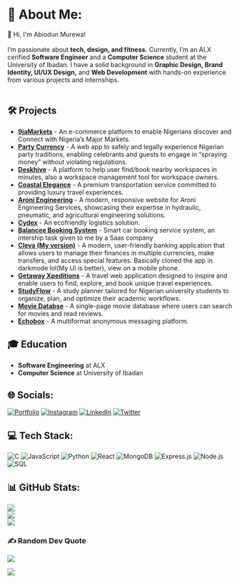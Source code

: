 # 💫 About Me:
👋 Hi, I'm Abiodun Murewa!<br><br>I’m passionate about **tech, design, and fitness.** Currently, I’m an ALX cerified **Software Engineer** and a **Computer Science** student at the University of Ibadan. I have a solid background in **Graphic Design, Brand Identity, UI/UX Design,** and **Web Development** with hands-on experience from various projects and internships.<br><br>

## 🛠️ **Projects**
- **[9jaMarkets](https://www.9jamarkets.com/)** - An e-commerce platform to enable Nigerians discover and Connect with Nigeria’s Major Markets.
- **[Party Currency](https://party-currency-app.vercel.app/)** - A web app to safely and legally experience Nigerian party traditions, enabling celebrants and guests to engage in “spraying money” without violating regulations.
- **[Deskhive](https://deskhive.ng/)** - A platform to help user find/book nearby workspaces in minutes, also a workspace management tool for workspace owners.
- **[Coastal Elegance](https://www.coastalelegance.co.za/)** - A premium transportation service committed to providing luxury travel experiences.
- **[Aroni Engineering](http://aroni-engineering.com/)** - A modern, responsive website for Aroni Engineering Services, showcasing their expertise in hydraulic, pneumatic, and agricultural engineering solutions.
- **[Cydex](https://cydex-omega.vercel.app/)** - An ecofriendly logistics solution.
- **[Balancee Booking System](https://balancee-booking.vercel.app/)** - Smart car booking service system, an intership task given to me by a Saas company
- **[Cleva (My version)](https://cleava.vercel.app/home)** - A modern, user-friendly banking application that allows users to manage their finances in multiple currencies, make transfers, and access special features. Basically cloned the app in darkmode lol(My UI is better), view on a mobile phone.
- **[Getaway Xpeditions](https://getaway-xpeditions.vercel.app/)** - A travel web application designed to inspire and enable users to find, explore, and book unique travel experiences.
- **[StudyFlow](https://studyflow-five.vercel.app/)** - A study planner tailored for Nigerian university students to organize, plan, and optimize their academic workflows.
- **[Movie Databse](https://movieminglereview.netlify.app/)** - A single-page movie database where users can search for movies and read reviews.
- **[Echobox](https://echobox-ten.vercel.app/)** - A multiformat anonymous messaging platform.

## 🎓 **Education**
- **Software Engineering** at ALX
- **Computer Science** at University of Ibadan

## 🌐 Socials:
[![Portfolio](https://img.shields.io/badge/Behance-1769ff?logo=behance&logoColor=white)](https://behance.net/https://www.behance.net/cybersmith) 
[![Instagram](https://img.shields.io/badge/Instagram-%23E4405F.svg?logo=Instagram&logoColor=white)](https://instagram.com/https://www.instagram.com/cybersmith_studios/) 
[![LinkedIn](https://img.shields.io/badge/LinkedIn-%230077B5.svg?logo=linkedin&logoColor=white)](https://linkedin.com/in/https://www.linkedin.com/in/oluwamurewa/) 
[![Twitter](https://img.shields.io/badge/Twitter-%23000000.svg?logo=X&logoColor=white)](https://x.com/_cybersmith)

## 💻 Tech Stack:
![C](https://img.shields.io/badge/c-%2300599C.svg?style=for-the-badge&logo=c&logoColor=white) ![JavaScript](https://img.shields.io/badge/javascript-%23323330.svg?style=for-the-badge&logo=javascript&logoColor=%23F7DF1E) ![Python](https://img.shields.io/badge/python-3670A0?style=for-the-badge&logo=python&logoColor=ffdd54) ![React](https://img.shields.io/badge/react-%2361DAFB.svg?style=for-the-badge&logo=react&logoColor=black) ![MongoDB](https://img.shields.io/badge/mongodb-%2347A248.svg?style=for-the-badge&logo=mongodb&logoColor=white) ![Express.js](https://img.shields.io/badge/express.js-%23404d59.svg?style=for-the-badge&logo=express&logoColor=%2361DAFB) ![Node.js](https://img.shields.io/badge/node.js-%23339933.svg?style=for-the-badge&logo=node.js&logoColor=white) ![SQL](https://img.shields.io/badge/sql-%2300758F.svg?style=for-the-badge&logo=postgresql&logoColor=white)

## 📊 GitHub Stats:
![](https://github-readme-stats.vercel.app/api?username=Psybah&theme=dark&hide_border=false&include_all_commits=false&count_private=false)<br/>
![](https://github-readme-streak-stats.herokuapp.com/?user=Psybah&theme=dark&hide_border=false)<br/>
![](https://github-readme-stats.vercel.app/api/top-langs/?username=Psybah&theme=dark&hide_border=false&include_all_commits=false&count_private=false&layout=compact)


### ✍️ Random Dev Quote
![](https://quotes-github-readme.vercel.app/api?type=horizontal&theme=radical)


[![](https://visitcount.itsvg.in/api?id=Psybah&icon=0&color=13)](https://visitcount.itsvg.in)

<!-- Proudly created with GPRM ( https://gprm.itsvg.in ) -->

<!---
Psybah/Psybah is a ✨ special ✨ repository because its `README.md` (this file) appears on your GitHub profile.
You can click the Preview link to take a look at your changes.
--->
